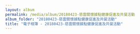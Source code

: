 ```yaml
---
layout: album
permalink: /media/album/20180423-慈雲關懷據點健康促進及共餐活動
album_folder: "20180423-慈雲關懷據點健康促進及共餐活動"
title: "電子相簿 - 20180423-慈雲關懷據點健康促進及共餐活動"
---
```


